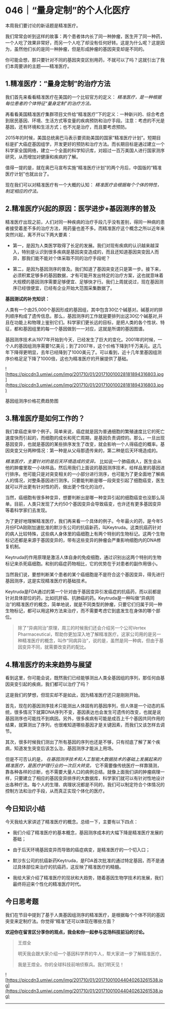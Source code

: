 # 046｜“量身定制”的个人化医疗

本周我们要讨论的新话题是精准医疗。

我们常常会听到这样的故事：两个患者体内长了同一种肿瘤，医生开了同一种药，一个人吃了效果非常好，而另一个人吃了却没有任何好转。这是为什么呢？这是因为，虽然他们长的是同一种肿瘤，但是形成肿瘤的基因突变却是不同的。

你可能会想，那只要针对不同的基因突变区别用药，不就可以了吗？这就引出了我们本周要讲的主题——精准医疗。

## 1.精准医疗：“量身定制”的治疗方法

我们首先来看看精准医疗在美国的一个比较官方的定义： *精准医疗，是一种根据每位患者的个体特征“量身定制”的治疗方法。*  

再看看美国精准医疗集群项目文件给“精准医疗”下的定义：一种新兴的、综合考虑到居民基因、环境、生活方式等变量的疾病预防和治疗手段。注意：考虑的不光是基因，还有环境和生活方式；也不光是治疗，而且要考虑预防。

2015年的时候，美国总统奥巴马表示要资助美国的国家“精准医疗计划”。短期目标是扩大癌症基因组学，开发更好的预防和治疗方法。而长期目标是通过建立一个科学家全国网络，建立一个全面的科学知识库，对超过一百万美国人进行国家测序研究，从而增加对健康和疾病的了解。

值得一提的是，就在奥巴马宣布实施“精准医疗计划”的两个月后，中国版的“精准医疗计划”也就出台了。

现在我们可以对精准医疗有一个大概的认知： *精准医疗会根据每个个体的特性，制定相应的疗法。*  

## 2.精准医疗兴起的原因：医学进步+基因测序的普及

精准医疗出现之前，人们对同一种疾病的治疗手段几乎没有差别，得同一种病的患者接受着差不多的治疗方法，用药量也差不多。而精准医疗这个概念之所以近年来突然兴起，离不开以下两大要素：

* 第一，是因为人类医学取得了长足的发展。我们对现有疾病的认识越来越深入，特别是认识到很多疾病是基因突变造成的，而且还知道基因突变因人而异，那我们能不能对个体采取不同的治疗手段呢？

* 第二，是因为基因测序的普及。我们知道了基因突变还只是第一步。接下来，必须积累足够多的基因数据，才有可能开发出特定的治疗方案，这也就意味着大规模的基因测序需要足够便宜、足够快才行。我们上周就说过，现在基因测序已经很便宜，已经有企业开始大范围采集数据了。

 **基因测试的补充知识：**  

人类有一个由25,000个基因形成的基因组，其中包含30亿个碱基对。碱基对的排列顺序构成了遗传信息。那么，基因测序的工作就是要排列出这30亿个碱基对,并且在功能上和物理上鉴别它们。科学家们更长远的目标，是把人类的各个性状、特征，都和基因组里的每一个基因做到一一对应，这就是所谓的基因图谱。

基因测序技术从1977年开始到今天，已经发生了巨大的变化。2001年的时候，一个人的基因组测序需要1亿美元；到了2007年，这个价格下降到1千万美元。这几年下降得更明显，去年已经降到了1000美元了。可以看到，近十几年里基因组测序价格足足下降了1000倍，这也为精准医疗的开展提供了基础。

![https://piccdn3.umiwi.com/img/201710/01/201710010028181894316803.jpg](https://piccdn3.umiwi.com/img/201710/01/201710010028181894316803.jpg)

基因组测序价格花费趋势图

## 3.精准医疗是如何工作的？

我们拿癌症来举个例子。简单来说，癌症就是因为普通细胞的繁殖速度比它的死亡速度快而引起的，而细胞的成长和死亡周期，是基因负责调控的。那么，一旦出现基因变异，也就是基因的某些排序发生了改变，就会影响一个人得癌症的概率。基因突变又分两种情况：第一种是从父母那遗传来的，第二种是后天环境造成的。

 *精准医疗，主要针对的是后天环境造成的变异。* 比如说一个肺癌病人，医生会从他的肿瘤里取一小块样品，然后用我们上面说的基因测序技术，给样品里的基因进行排序。他可能只是对突变相关的一小部分进行测序，也可能为了更全面地了解病人的情况，对整条基因进行测序。只要能判断是哪一段突变引起了细胞癌变，医生就可以开出更有针对性的药，做出更个性化的治疗。

当然，癌细胞有很多种变异，想要判断出是哪一种变异引起的细胞癌变也没那么简单。目前，人类只发现了大约50个基因变异会导致癌变，也许还有更多基因变异等着科学家们去发现。

为了更好地理解精准医疗，我们再来看一个具体的例子。今年最火的药，是今年5月份FDA刚刚加速批准的默沙东公司的抗癌新药，叫Keytruda。这类抗癌药针对的病人比较特殊，这些病人身体里的癌细胞上有两个特别的生物标记。这两个生物标记还都是来源于基因变异的，带有这些变异的肿瘤会严重影响细胞内的DNA修复机制。

Keytruda的作用原理是激活人体自身的免疫细胞，通过识别出这两个特别的生物标记来杀死癌细胞。和别的癌症药物相比，它的优势在于对患者的副作用很小。

当然我们说，要想判断某个患者的某个癌细胞是不是符合这个基因变异，得先进行基因测序，这是实现精准医疗的基础技术。

Keytruda是FDA通过的第一个针对由于基因变异引发癌症的抗癌药，而以前都是针对具体部位的药，比如抗肝癌、抗肺癌的药。Keytruda是一种叫做“异病同治”的精准医疗的概念，简单地说，就是不同类型的肿瘤，只要它们归属于同一种生物标记，都可以用这种方法来治疗，而不需要考虑它到底发生在身体的哪个部位。

> 除了“异病同治”原理，周三的时候我们还会介绍另一个公司Vertex Pharmaceutical，帮助你更加深入地了解精准医疗。这家公司用的是另一种精准医疗的概念，叫作“同病异治”，说的是，虽然是同一种病，但由于基因变异不同，就需要改变药的配比。

## 4.精准医疗的未来趋势与展望

看到这里，你可能会说，既然我们已经能够测出人类全基因组的序列，那任何由基因突变引起的疾病，我们都可以治疗了吗？

这是我们的梦想，但现实却不是如此，因为精准医疗还只是刚刚开始。

首先，现在的基因测序技术只能测出人体固有的基因序列，但人体是一个动态的系统，很多情况下就算DNA序列不变，基因表达也会发生可遗传的改变，也就是说基因测序也可能找不到病因。另外，很多疾病有可能是成百上千个基因共同作用的结果，就算测出了序列，也很难知道哪些基因才是关键因素，而我们又该怎样去调节。

其次，很多时候我们测出了所有基因的序列也还是不够，只有彻底了解了某个疾病，知道发生突变后该怎么治，基因测序才能派上用场。

但是不可否认的是， *在基因测序技术和人工智能大数据技术的基础上发展起来的精准医疗，是医疗护理行业的一次巨大转变。* 它不需要像传统医疗一样靠猜测，靠各种各样的诊断，也不需要大量人口的病例总结。就像上面我们讲的肿瘤病理一样，只要建立了相应的基因变异排序的大数据库，科学家们就可以有针对性地设计出各种疗法。每个人的生理、病理状况都是不同的，我们可以制定符合个体情况的控制方法和治疗手段，从而真正实现个体化的医疗。

## 今日知识小结

今天我给大家讲述了精准医疗的概念。总结一下，主要有以下四点：

* 我们介绍了精准医疗的基本概念，基因测序成本的大幅下降是精准医疗发展的基础；

* 由于后天环境基因变异而导致的癌症病变，是精准医疗的一个切入口； 

* 默沙东公司的抗癌新药Keytruda，是FDA首次批准的通过特定基因，而不是通过具体部位来治疗的抗癌药，这反映了精准医疗的精髓。

* 我给大家介绍了精准医疗的现状和大趋势，随着基因生物学技术的发展，我们最终将迎来个性化的精准医疗时代。

## 今日思考题

我们在节目中提到了基于人类基因组测序的精准医疗，是根据每个个体不同的基因突变来定制疗法。你觉得“精准”还可以体现在哪些方面？

 **欢迎你在留言区分享你的观点，我会和你一起参与这场科技前沿的讨论。**  

> 王煜全
> 
> 明天我会跟大家介绍一个基因科学界的牛人，帮大家进一步了解精准医疗。
> 
> 我是王煜全。你的全球科技前哨侦察兵。我们明天见！

![https://piccdn3.umiwi.com/img/201710/01/201710010044040263261538.jpg](https://piccdn3.umiwi.com/img/201710/01/201710010044040263261538.jpg)

---
